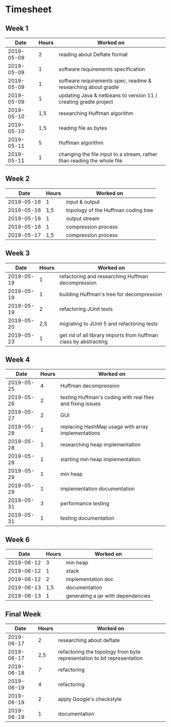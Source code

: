# Timesheet

## Week 1

| Date       | Hours | Worked on                                                    |
| ---------- | ----- | ------------------------------------------------------------ |
| 2019-05-09 | 2     | reading about Deflate format                                 |
| 2019-05-09 | 1     | software requirements specification                          |
| 2019-05-09 | 1     | software requirements spec, readme & researching about gradle |
| 2019-05-09 | 1     | updating Java & netbeans to version 11 / creating gradle project |
| 2019-05-10 | 1,5   | researching Huffman algorithm                                |
| 2019-05-10 | 1,5   | reading file as bytes                                        |
| 2019-05-11 | 5     | Huffman algorithm                                            |
| 2019-05-11 | 1     | changing the file input to a stream, rather than reading the whole file |

## Week 2

| Date       | Hours | Worked on                           |
| ---------- | ----- | ----------------------------------- |
| 2019-05-16 | 1     | input & output                      |
| 2019-05-16 | 1,5   | topology of the Huffman coding tree |
| 2019-05-16 | 1     | output stream                       |
| 2019-05-16 | 1     | compression process                 |
| 2019-05-17 | 1,5     | compression process                 |

## Week 3

| Date       | Hours | Worked on                                                    |
| ---------- | ----- | ------------------------------------------------------------ |
| 2019-05-19 | 1     | refactoring and researching Huffman decompression            |
| 2019-05-19 | 1     | building Huffman's tree for decompression                    |
| 2019-05-19 | 2     | refactoring JUnit tests                                      |
| 2019-05-20 | 2,5   | migrating to JUnit 5 and refactoring tests                   |
| 2019-05-23 | 1     | get rid of all library imports from huffman class by abstracting |

## Week 4

| Date       | Hours | Worked on                                                  |
| ---------- | ----- | ---------------------------------------------------------- |
| 2019-05-25 | 4     | Huffman decompression                                      |
| 2019-05-26 | 2     | testing Huffman's coding with real files and fixing issues |
| 2019-05-27 | 2     | GUI                                                        |
| 2019-05-28 | 1     | replacing HashMap usage with array implementations         |
| 2019-05-28 | 1     | researching heap implementation                            |
| 2019-05-28 | 1     | starting min heap implementation                           |
| 2019-05-29 | 1     | min heap                                                   |
| 2019-05-29 | 1     | implementation documentation                               |
| 2019-05-31 | 3     | performance testing                                        |
| 2019-05-31 | 1     | testing documentation                                      |

## Week 6

| Date       | Hours | Worked on                          |
| ---------- | ----- | ---------------------------------- |
| 2019-06-12 | 3     | min heap                           |
| 2019-06-12 | 1     | stack                              |
| 2019-06-12 | 2     | implementation doc                 |
| 2019-06-13 | 1,5   | documentation                      |
| 2019-06-13 | 1     | generating a jar with dependencies |

## Final Week

| Date       | Hours | Worked on                                                    |
| ---------- | ----- | ------------------------------------------------------------ |
| 2019-06-17 | 2     | researching about deflate                                    |
| 2019-06-17 | 2,5   | refactoring the topology from byte representation to bit representation |
| 2019-06-18 | 7     | refactoring                                                  |
| 2019-06-19 | 4     | refactoring                                                  |
| 2019-06-19 | 2     | apply Google's checkstyle                                    |
| 2019-06-19 | 1     | documentation                                                |

